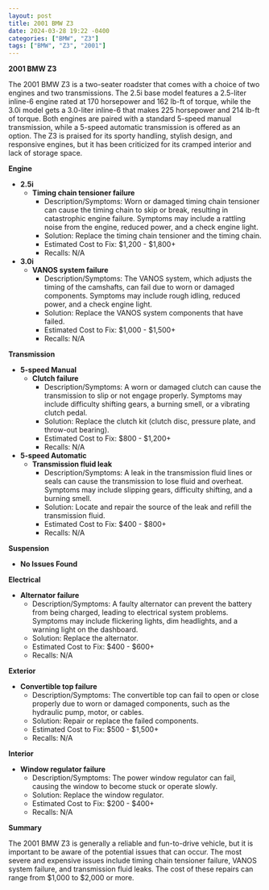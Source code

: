 ```yaml
---
layout: post
title: 2001 BMW Z3
date: 2024-03-28 19:22 -0400
categories: ["BMW", "Z3"]
tags: ["BMW", "Z3", "2001"]
---
```

**2001 BMW Z3**

The 2001 BMW Z3 is a two-seater roadster that comes with a choice of two engines and two transmissions. The 2.5i base model features a 2.5-liter inline-6 engine rated at 170 horsepower and 162 lb-ft of torque, while the 3.0i model gets a 3.0-liter inline-6 that makes 225 horsepower and 214 lb-ft of torque. Both engines are paired with a standard 5-speed manual transmission, while a 5-speed automatic transmission is offered as an option. The Z3 is praised for its sporty handling, stylish design, and responsive engines, but it has been criticized for its cramped interior and lack of storage space.

**Engine**

* **2.5i**
    * **Timing chain tensioner failure**
        * Description/Symptoms: Worn or damaged timing chain tensioner can cause the timing chain to skip or break, resulting in catastrophic engine failure. Symptoms may include a rattling noise from the engine, reduced power, and a check engine light.
        * Solution: Replace the timing chain tensioner and the timing chain.
        * Estimated Cost to Fix: $1,200 - $1,800+
        * Recalls: N/A
* **3.0i**
    * **VANOS system failure**
        * Description/Symptoms: The VANOS system, which adjusts the timing of the camshafts, can fail due to worn or damaged components. Symptoms may include rough idling, reduced power, and a check engine light.
        * Solution: Replace the VANOS system components that have failed.
        * Estimated Cost to Fix: $1,000 - $1,500+
        * Recalls: N/A

**Transmission**

* **5-speed Manual**
    * **Clutch failure**
        * Description/Symptoms: A worn or damaged clutch can cause the transmission to slip or not engage properly. Symptoms may include difficulty shifting gears, a burning smell, or a vibrating clutch pedal.
        * Solution: Replace the clutch kit (clutch disc, pressure plate, and throw-out bearing).
        * Estimated Cost to Fix: $800 - $1,200+
        * Recalls: N/A
* **5-speed Automatic**
    * **Transmission fluid leak**
        * Description/Symptoms: A leak in the transmission fluid lines or seals can cause the transmission to lose fluid and overheat. Symptoms may include slipping gears, difficulty shifting, and a burning smell.
        * Solution: Locate and repair the source of the leak and refill the transmission fluid.
        * Estimated Cost to Fix: $400 - $800+
        * Recalls: N/A

**Suspension**

* **No Issues Found**

**Electrical**

* **Alternator failure**
    * Description/Symptoms: A faulty alternator can prevent the battery from being charged, leading to electrical system problems. Symptoms may include flickering lights, dim headlights, and a warning light on the dashboard.
    * Solution: Replace the alternator.
    * Estimated Cost to Fix: $400 - $600+
    * Recalls: N/A

**Exterior**

* **Convertible top failure**
    * Description/Symptoms: The convertible top can fail to open or close properly due to worn or damaged components, such as the hydraulic pump, motor, or cables.
    * Solution: Repair or replace the failed components.
    * Estimated Cost to Fix: $500 - $1,500+
    * Recalls: N/A

**Interior**

* **Window regulator failure**
    * Description/Symptoms: The power window regulator can fail, causing the window to become stuck or operate slowly.
    * Solution: Replace the window regulator.
    * Estimated Cost to Fix: $200 - $400+
    * Recalls: N/A

**Summary**

The 2001 BMW Z3 is generally a reliable and fun-to-drive vehicle, but it is important to be aware of the potential issues that can occur. The most severe and expensive issues include timing chain tensioner failure, VANOS system failure, and transmission fluid leaks. The cost of these repairs can range from $1,000 to $2,000 or more.
